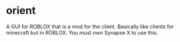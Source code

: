 # orient
A GUI for ROBLOX that is a mod for the client. Basically like clients for minecraft but in ROBLOX. You must own Synapse X to use this.
